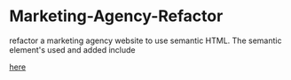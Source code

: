 # Marketing-Agency-Refactor

refactor a marketing agency website to use semantic HTML.
The semantic element's used and added include

[here](https://aosman0.github.io/Marketing-Agency-Refactor/)
